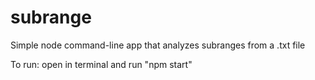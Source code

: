 # subrange
Simple node command-line app that analyzes subranges from a .txt file

To run:
open in terminal and run "npm start"